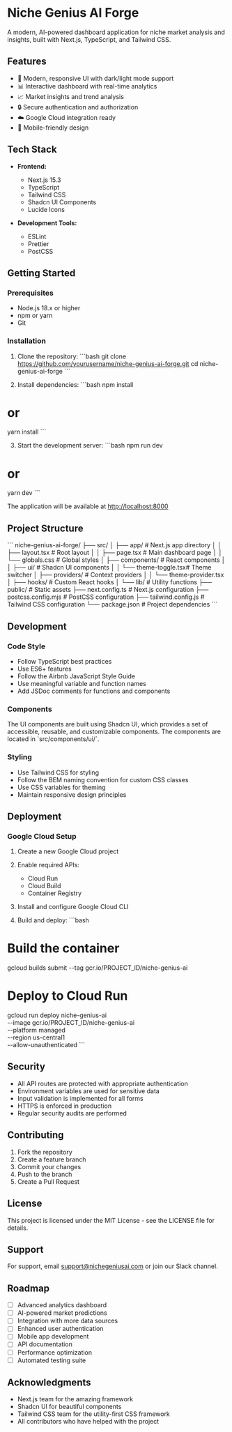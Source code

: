 # Niche Genius AI Forge

A modern, AI-powered dashboard application for niche market analysis and insights, built with Next.js, TypeScript, and Tailwind CSS.

## Features

- 🎨 Modern, responsive UI with dark/light mode support
- 📊 Interactive dashboard with real-time analytics
- 📈 Market insights and trend analysis
- 🔒 Secure authentication and authorization
- ☁️ Google Cloud integration ready
- 📱 Mobile-friendly design

## Tech Stack

- **Frontend:**
  - Next.js 15.3
  - TypeScript
  - Tailwind CSS
  - Shadcn UI Components
  - Lucide Icons

- **Development Tools:**
  - ESLint
  - Prettier
  - PostCSS

## Getting Started

### Prerequisites

- Node.js 18.x or higher
- npm or yarn
- Git

### Installation

1. Clone the repository:
\`\`\`bash
git clone https://github.com/yourusername/niche-genius-ai-forge.git
cd niche-genius-ai-forge
\`\`\`

2. Install dependencies:
\`\`\`bash
npm install
# or
yarn install
\`\`\`

3. Start the development server:
\`\`\`bash
npm run dev
# or
yarn dev
\`\`\`

The application will be available at [http://localhost:8000](http://localhost:8000)

## Project Structure

\`\`\`
niche-genius-ai-forge/
├── src/
│   ├── app/                 # Next.js app directory
│   │   ├── layout.tsx      # Root layout
│   │   ├── page.tsx        # Main dashboard page
│   │   └── globals.css     # Global styles
│   ├── components/         # React components
│   │   ├── ui/            # Shadcn UI components
│   │   └── theme-toggle.tsx# Theme switcher
│   ├── providers/         # Context providers
│   │   └── theme-provider.tsx
│   ├── hooks/            # Custom React hooks
│   └── lib/              # Utility functions
├── public/              # Static assets
├── next.config.ts      # Next.js configuration
├── postcss.config.mjs  # PostCSS configuration
├── tailwind.config.js  # Tailwind CSS configuration
└── package.json        # Project dependencies
\`\`\`

## Development

### Code Style

- Follow TypeScript best practices
- Use ES6+ features
- Follow the Airbnb JavaScript Style Guide
- Use meaningful variable and function names
- Add JSDoc comments for functions and components

### Components

The UI components are built using Shadcn UI, which provides a set of accessible, reusable, and customizable components. The components are located in \`src/components/ui/\`.

### Styling

- Use Tailwind CSS for styling
- Follow the BEM naming convention for custom CSS classes
- Use CSS variables for theming
- Maintain responsive design principles

## Deployment

### Google Cloud Setup

1. Create a new Google Cloud project
2. Enable required APIs:
   - Cloud Run
   - Cloud Build
   - Container Registry

3. Install and configure Google Cloud CLI

4. Build and deploy:
\`\`\`bash
# Build the container
gcloud builds submit --tag gcr.io/PROJECT_ID/niche-genius-ai

# Deploy to Cloud Run
gcloud run deploy niche-genius-ai \
  --image gcr.io/PROJECT_ID/niche-genius-ai \
  --platform managed \
  --region us-central1 \
  --allow-unauthenticated
\`\`\`

## Security

- All API routes are protected with appropriate authentication
- Environment variables are used for sensitive data
- Input validation is implemented for all forms
- HTTPS is enforced in production
- Regular security audits are performed

## Contributing

1. Fork the repository
2. Create a feature branch
3. Commit your changes
4. Push to the branch
5. Create a Pull Request

## License

This project is licensed under the MIT License - see the LICENSE file for details.

## Support

For support, email support@nichegeniusai.com or join our Slack channel.

## Roadmap

- [ ] Advanced analytics dashboard
- [ ] AI-powered market predictions
- [ ] Integration with more data sources
- [ ] Enhanced user authentication
- [ ] Mobile app development
- [ ] API documentation
- [ ] Performance optimization
- [ ] Automated testing suite

## Acknowledgments

- Next.js team for the amazing framework
- Shadcn UI for beautiful components
- Tailwind CSS team for the utility-first CSS framework
- All contributors who have helped with the project
